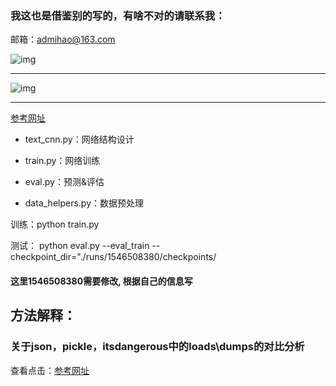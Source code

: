 ### 我这也是借鉴别的写的，有啥不对的请联系我：

邮箱：admihao@163.com

![img](https://raw.githubusercontent.com/BinHaoWang/PM/master/mail-classification/doc/%E5%9E%83%E5%9C%BE%E9%82%AE%E7%AE%B1.png?raw=true)


-- -


![img](https://raw.githubusercontent.com/BinHaoWang/PM/master/mail-classification/doc/%E6%B5%81%E7%A8%8B%E8%AF%B4%E6%98%8E.jpg?raw=true)


-- -


[参考网址](https://zhuanlan.zhihu.com/p/35944222)

- text_cnn.py：网络结构设计

- train.py：网络训练

- eval.py：预测&评估

- data_helpers.py：数据预处理


训练：python train.py

测试： python eval.py --eval_train --checkpoint_dir="./runs/1546508380/checkpoints/
      
#### 这里1546508380需要修改, 根据自己的信息写


## 方法解释：



### 关于json，pickle，itsdangerous中的loads\dumps的对比分析
查看点击：[参考网址](https://blog.csdn.net/Odyssues_lee/article/details/80921195)
